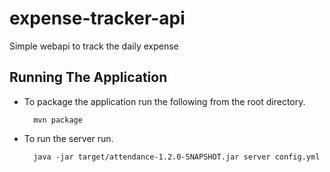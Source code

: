 # expense-tracker-api
Simple webapi to track the daily expense

## Running The Application

* To package the application run the following from the root directory.

        mvn package

* To run the server run.

        java -jar target/attendance-1.2.0-SNAPSHOT.jar server config.yml

